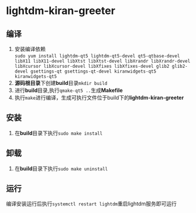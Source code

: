 # lightdm-kiran-greeter

## 编译
1.  安装编译依赖  
   `sudo yum install lightdm-qt5 lightdm-qt5-devel qt5-qtbase-devel
libX11 libX11-devel libXtst libXtst-devel libXrandr
libXrandr-devel libXcursor libXcursor-devel libXfixes
libXfixes-devel glib2 glib2-devel gsettings-qt gsettings-qt-devel kiranwidgets-qt5 kiranwidgets-qt5`
2. **源码根目录**下创建**build**目录`mkdir build`
3. 进行**build**目录,执行`qmake-qt5 ..`生成**Makefile**
4. 执行`make`进行编译，生成可执行文件位于build下的**lightdm-kiran-greeter**

## 安装
1. 在**build**目录下执行`sudo make install`

## 卸载
1. 在**build**目录下执行`sudo make uninstall`

## 运行
编译安装运行后执行`systemctl restart lightdm`重启lightdm服务即可运行
